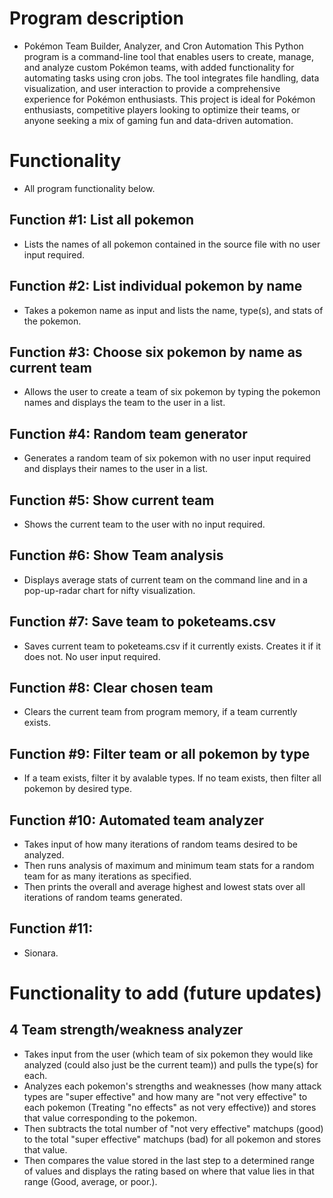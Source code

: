 # Program description #
- Pokémon Team Builder, Analyzer, and Cron Automation
This Python program is a command-line tool that enables users to create, manage, and analyze custom Pokémon teams, with added functionality for automating tasks using cron jobs. The tool integrates file handling, data visualization, and user interaction to provide a comprehensive experience for Pokémon enthusiasts. This project is ideal for Pokémon enthusiasts, competitive players looking to optimize their teams, or anyone seeking a mix of gaming fun and data-driven automation. 


# Functionality #

- All program functionality below.


## Function #1: List all pokemon

- Lists the names of all pokemon contained in the source file with no user input required.


## Function #2: List individual pokemon by name

- Takes a pokemon name as input and lists the name, type(s), and stats of the pokemon.


## Function #3: Choose six pokemon by name as current team

- Allows the user to create a team of six pokemon by typing the pokemon names and displays the team to the user in a list.


## Function #4: Random team generator

- Generates a random team of six pokemon with no user input required and displays their names to the user in a list.

## Function #5: Show current team

- Shows the current team to the user with no input required.


## Function #6: Show Team analysis

- Displays average stats of current team on the command line and in a pop-up-radar chart for nifty visualization.

## Function #7: Save team to poketeams.csv

- Saves current team to poketeams.csv if it currently exists. Creates it if it does not. No user input required.


## Function #8: Clear chosen team

- Clears the current team from program memory, if a team currently exists.


## Function #9: Filter team or all pokemon by type

- If a team exists, filter it by avalable types. If no team exists, then filter all pokemon by desired type.


## Function #10: Automated team analyzer

- Takes input of how many iterations of random teams desired to be analyzed.
- Then runs analysis of maximum and minimum team stats for a random team for as many iterations as specified.
- Then prints the overall and average highest and lowest stats over all iterations of random teams generated.


## Function #11:

- Sionara.


# Functionality to add (future updates)
## 4 Team strength/weakness analyzer
- Takes input from the user (which team of six pokemon they would like analyzed (could also just be the current team)) and pulls the type(s) for each.
- Analyzes each pokemon's strengths and weaknesses (how many attack types are "super effective" and how many are "not very effective" to each pokemon (Treating "no effects" as not very effective)) and stores that value corresponding to the pokemon.
- Then subtracts the total number of "not very effective" matchups (good) to the total "super effective" matchups (bad) for all pokemon and stores that value.
- Then compares the value stored in the last step to a determined range of values and displays the rating based on where that value lies in that range (Good, average, or poor.).